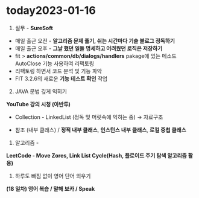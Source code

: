 # today2023-01-16
1. 실무 - **SureSoft**

- 매일 출근 오전 - **알고리즘 문제 풀기, 쉬는 시간마다 기술 블로그 정독하기**
- 매일 출근 오후 - **그날 했던 일들 명세하고 어려웠던 로직은 저장하기**
- fit > **actions/common/db/dialogs/handlers** pakage에 있는 메소드 AutoClose 기능 사용하여 리팩토링
- 리팩토링 하면서 코드 분석 및 기능 파악
- FIT 3.2.6의 새로운 **기능 테스트 확인** 작업

 2.  JAVA 문법 깊게 익히기

 **YouTube 강의 시청 (아반투)**

 - Collection - LinkedList (정독 및 머릿속에 익히는 중) → 자료구조

 - 참조 (내부 클래스) / **정적 내부 클래스**, **인스턴스 내부 클래스**, **로컬 중첩 클래스** 

1. 알고리즘 -

  **LeetCode -  Move Zores, Link List Cycle(Hash, 플로이드 주기 탐색 알고리즘 활용)**

1.  하루도 빠짐 없이 영어 단어 외우기

 **(18 일차) 영어 복습 / 말해 보카 / Speak**
